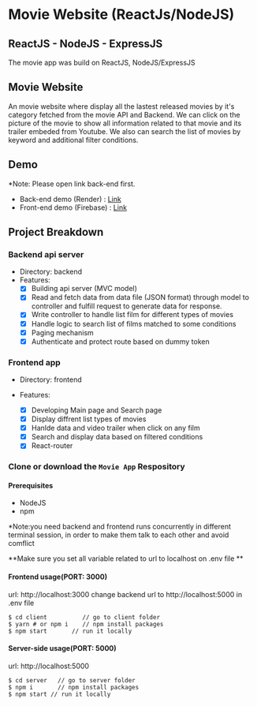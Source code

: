# Movie Website (ReactJs/NodeJS)

## ReactJS - NodeJS - ExpressJS

The movie app was build on ReactJS, NodeJS/ExpressJS

## Movie Website

An movie website where display all the lastest released movies by it's category fetched from the movie API and Backend. We can click on the picture of the movie to show all information related to that movie and its trailer embeded from Youtube. We also can search the list of movies by keyword and additional filter conditions.

## Demo

\*Note: Please open link back-end first.

- Back-end demo (Render) : [Link](https://movie-app-nqpk.onrender.com/)
- Front-end demo (Firebase) : [Link](#)

## Project Breakdown

### Backend api server

- Directory: backend
- Features:
  - [x] Building api server (MVC model)
  - [x] Read and fetch data from data file (JSON format) through model to controller and fulfill request to generate data for response.
  - [x] Write controller to handle list film for different types of movies
  - [x] Handle logic to search list of films matched to some conditions
  - [x] Paging mechanism
  - [x] Authenticate and protect route based on dummy token

### Frontend app

- Directory: frontend
- Features:

  - [x] Developing Main page and Search page
  - [x] Display diffrent list types of movies
  - [x] Hanlde data and video trailer when click on any film
  - [x] Search and display data based on filtered conditions
  - [x] React-router

### Clone or download the `Movie App` Respository

#### Prerequisites

- NodeJS
- npm

\*Note:you need backend and frontend runs concurrently in different terminal session, in order to make them talk to each other and avoid comflict

**Make sure you set all variable related to url to localhost on .env file **

#### Frontend usage(PORT: 3000)

url: http://localhost:3000
change backend url to http://localhost:5000 in .env file

```
$ cd client          // go to client folder
$ yarn # or npm i    // npm install packages
$ npm start       // run it locally
```

#### Server-side usage(PORT: 5000)

url: http://localhost:5000

```
$ cd server   // go to server folder
$ npm i       // npm install packages
$ npm start // run it locally
```
